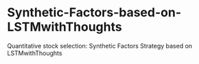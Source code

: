 # Synthetic-Factors-based-on-LSTMwithThoughts
Quantitative stock selection: Synthetic Factors Strategy based on LSTMwithThoughts
